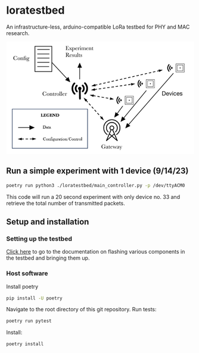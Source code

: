 # loratestbed

An infrastructure-less, arduino-compatible LoRa testbed for PHY and MAC research.

![](./docs/testbed_setup_diagram.png)


## Run a simple experiment with 1 device (9/14/23)

```bash
poetry run python3 ./loratestbed/main_controller.py -p /dev/ttyACM0 
```

This code will run a 20 second experiment with only device no. 33 and retrieve the total number of transmitted packets.

## Setup and installation

### Setting up the testbed

[Click here](./sketch/README.md) to go to the documentation on flashing various components in the testbed and bringing them up.

### Host software

Install poetry

```bash
pip install -U poetry
```

Navigate to the root directory of this git repository. Run tests:

```bash
poetry run pytest
```

Install:

```bash
poetry install
```
